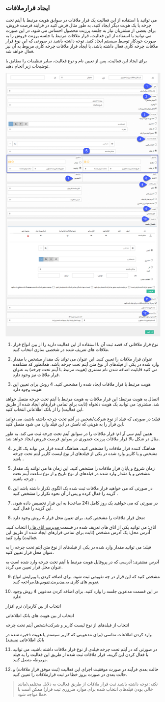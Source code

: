 ﻿## ایجاد قرارملاقات

می توانید با استفاده از این فعالیت یک قرار ملاقات در سوابق هویت مرتبط با آیتم تحت چرخه یا یک هویت دیگر ایجاد کنید، به طور مثال فرض کنید در فرایند فرصت فروش، برای بعضی از مشتریان نیاز به جلسه پرزنت محصول احساس می شود، در این صورت می توانید با استفاده از این فعالیت، قرار ملاقات مرتبط با جلسه پرزنت فروش را به صورت خودکار توسط سیستم ایجاد کنید. توجه داشته باشید در صورتی که این نوع قرار ملاقات چرخه کاری فعال داشته باشد، با ایجاد قرار ملاقات چرخه کاری مربوط به آن نیز فعال خواهد شد.

  برای ایجاد این فعالیت، پس از تعیین نام و نوع فعالیت، سایر تنظیمات را مطابق با توضیحات زیر انجام دهید.
  
  ![](SetMeeting.png)
  
1. نوع قرار ملاقاتی که قصد ثبت آن با استفاده از این فعالیت دارید را از بین انواع قرار ملاقات های تعریف شده در شخصی سازی انتخاب کنید.

2. عنوان قرار ملاقات را تعیین کنید. این عنوان می تواند یک مقدار مشخص یا مقدار وارد شده در یکی از فیلدهای از نوع متن آیتم تحت چرخه باشد. همانطور که مشاهده می کنید قابلیت اضافه شدن نام مشتری (هویت مرتبط با آیتم تحت چرخه) به عنوان قرار ملاقات نیز وجود دارد.

3. هویت مرتبط با قرار ملاقات ایجاد شده را مشخص کنید. 4 روش برای تعیین این هویت وجود دارد:

اتصال به هویت مرتبط: این قرار ملاقات به هویت مرتبط با آیتم تحت چرخه متصل خواهد شد.
مشتری: می توانید یک هویت دلخواه (ثابت برای تمامی قرارهای ایجاد شده از طریق این فعالیت) را از بانک اطلاعاتی انتخاب کنید.

فیلد: در صورتی که فیلد از نوع شرکت/شخص در آیتم تحت چرخه داشته باشید، می توانید این قرار را به هویتی که نامش در این فیلد وارد می شود متصل کنید.

همین آیتم سی آر ام: قرار ملاقات را در سوابق آیتم تحت چرخه ثبت می کند. به طور مثال در شکل بالا قرار ملاقات پرزنت حضوری در سوابق فرصت فروش ایجاد خواهد شد.

4. هماهنگ کننده قرار ملاقات را مشخص کنید، هماهنگ کننده قرار می تواند یک کاربر مشخص و یا کاربر وارد شده در یکی از فیلدهای از نوع لیست کاربر آیتم تحت چرخه باشد .

5. زمان شروع و پایان قرار ملاقات را مشخص کنید. این زمان ها می توانند یک مقدار مشخص و یا مقدار وارد شده در فیلدهای از نوع تاریخ و از نوع ساعت آیتم تحت چرخه باشند .

6. در صورتی که می خواهید قرار ملاقات ثبت شده یک الگوی تکرار داشته باشد این گزینه را فعال کرده و پس از آن نحوه تکرار را مشخص کنید .

 7. در صورتی که می خواهید یک روز کامل (24 ساعت) به این قرار تخصیص داده شود، این گزینه را فعال کنید.

8. محل قرار ملاقات را مشخص کنید. برای تعیین محل قرار 4 روش وجود دارد:

اتاق: می توانید یکی از اتاق های تعریف شده در قسمت[ مدیریت اتاق ها ](https://github.com/1stco/PayamGostarDocs/blob/master/help%202.5.4/Basic-Information/Room-management/Room-management.md)را انتخاب کنید.
آدرس محل: یک آدرس مشخص (ثابت برای تمامی قرارهای ایجاد شده از طریق این فعالیت) وارد کنید.

فیلد: می توانید مقدار وارد شده در یکی از فیلدهای از نوع متن آیتم تحت چرخه را به عنوان محل قرار تعیین کنید.

آدرس مشتری: آدرسی که در پروفایل هویت مرتبط با آیتم تحت چرخه وارد شده است به عنوان محل قرار تعیین می گردد.

9. مشخص کنید که این قرار در چه تقویمی ثبت شود. برای اضافه کردن یا ویرایش انواع تقویم های کاری به[ مدیریت تقویم ها ](https://github.com/1stco/PayamGostarDocs/blob/master/help%202.5.4/Basic-Information/Calendar-management/Calendar-management.md)مراجعه کنید.


10. در این قسمت مدعوین جلسه را وارد کنید. برای اضافه کردن مدعوین 4 روش وجود دارد:

انتخاب از بین کاربران نرم افزار

انتخاب از بین هویت های بانک اطلاعاتی

انتخاب از فیلدهای از نوع لیست کاربر و شرکت/شخص آیتم تحت چرخه

وارد کردن اطلاعات تماسی (برای مدعوینی که کاربر سیستم یا هویت ذخیره شده در بانک اطلاعاتی نیستند)

11. در صورتی که در آیتم تحت چرخه فیلدی از نوع قرار ملاقات داشته باشید، می توانید با فعال کردن این گزینه، قرار ملاقات ثبت شده از طریق این فعالیت را به فیلد مربوطه متصل کنید.

12. حالت بعدی فرآیند در صورت موفقیت اجرای این فعالیت (ثبت موفق قرار ملاقات) و حالت بعدی در صورت بروز خطا در ثبت قرارملاقات را تعیین کنید.

> نکته: توجه داشته باشید ثبت قرار ملاقات از طریق فعالیت به دلایل مختلفی(مانند خالی بودن فیلدهای انتخاب شده برای موارد ضروری ثبت قرار) ممکن است با خطا مواجه شود.

